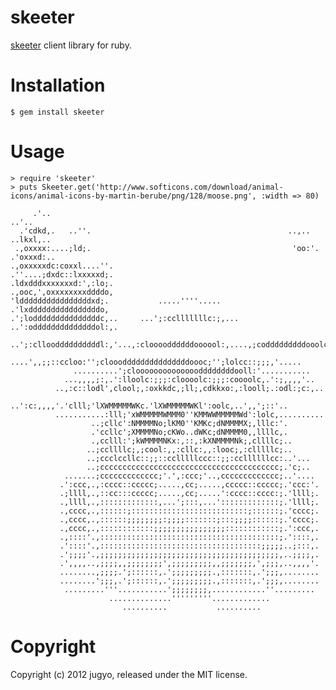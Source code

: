 skeeter
=======

[skeeter](https://github.com/blakesmith/skeeter) client library for ruby.

Installation
============

    $ gem install skeeter

Usage
=====

    > require 'skeeter'
    > puts Skeeter.get('http://www.softicons.com/download/animal-icons/animal-icons-by-martin-berube/png/128/moose.png', :width => 80)

         .'..                                                              ..'..    
      .'cdkd,.   ..''.                                            ..,..   ..lkxl,.. 
     .,oxxxx:....;ld;.                                             'oo:'. .'oxxxd:..
    .,oxxxxxdc:coxxl....''.                                  .''....;dxdc::lxxxxxd;.
    .ldxdddxxxxxxxd:',:lo;.                                  .,ooc,',oxxxxxxxxddddo,
    'lddddddddddddddddxd;.           .....''''.....           .'lxddddddddddddddddo,
    .';lodddddddddddddddc,..     ...';:cclllllllc:;,...     ..':oddddddddddddddol:,.
      ..';:cllooddddddddddl:,'...,:clooooddddddoooool:,....,;codddddddddooolc:;'..  
            ....',,;;::ccloo:'';clooodddddddddddddddoooc;'';lolcc::;;;,'.....       
                  ..........';clooooooooooooooddddddddooll:'...........             
                ...,,,,;:,.':lloolc:;;;:cloooolc:;;;:coooolc,.':;,,,,'..            
              ..,:c::lodl',clool;,:oxkkdc,;ll;,cdkkxo:,:looll;.:odl:;c:,..          
             ..':c:,,,,'.'clll;'lXWMMMMMWKc.'lXWMMMMMWKl':oolc,..',,';::'..         
              ...........:lll;'xWMMMMMWMMM0''KMMWWMMMMMWd':lolc,..........          
                      ..;cllc':NMMMMNo;lKM0''KMKc;dNMMMMX;,lllc:'.                  
                      .'ccllc';XMMMMNo;cKWo..dWKc;dNMMMM0,,llllc,.                  
                      .,cclll:';kWMMMMNKx:,::,:kXNMMMMNk;,cllllc;..                 
                     ..;ccllllc;,;cool:,,:cllc:,,:looc;,:clllllc;..                 
                     ..;ccclccllc::;;::cclllllccc::;;:ccllllllcc:..'...             
                     ..;cccccccccccccccccccccccccccccccccccccccc;.'c;..             
                .......;ccccccccccccc;'.',:ccc;'..,ccccccccccccc;..'....            
               .':ccc,.,:cccc::ccccc;.....,cc;.....,ccccc::ccccc;.'ccc:'.           
               .;llll,.,::cc:::ccccc;.....,cc;.....':cccc::cccc:;.'llll;.           
               .,llll,.,:::::::::::::,...';:::,...':::::::::::::;.'llll;.           
               .,cccc,.,::::::;::::::::::::::::::::::::::;::::::;.'cccc;.           
               .,cccc,.,::::::;;;;;;;;:;;;;:::::::;:::;;;;::::::;.'cccc;.           
               .,cccc,.,::::::::::::;;;;;;;;;;;;;;;;::::::::::::;.':ccc,.           
               .,::::'.,::::::::::::::::::::::::::::::::::::::::;.'::::,.           
               .'::::'.,::::::::::::::::::::::::::::::::::::;;;;;..;:::,.           
               .';;;;'.,;;;;;;;;;;;;;;;;;;;;;;;;;;;;;;;;;;;;;;;;,..;;;;,.           
               .',,,,..,;;;;,,;;;;;;;;',;;;;;;;;;,,;;;;;;;,',;;;,..,,,,'.           
               ........,;;;;.';::::::,.';;;;;;;;;.,:::::::,.';;;,........           
               ........';;;,.';::::::,.';;;;;;;;;.,:::::::,.';;;,........           
                .........'''...........';;;;;;;;,............''.........            
                          ..............'''''''''.............                      
                             ..........           ..........                        
Copyright
=========

Copyright (c) 2012 jugyo, released under the MIT license.